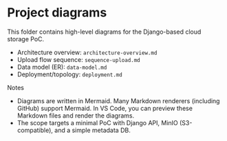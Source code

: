 # Project diagrams

This folder contains high-level diagrams for the Django-based cloud storage PoC.

- Architecture overview: `architecture-overview.md`
- Upload flow sequence: `sequence-upload.md`
- Data model (ER): `data-model.md`
- Deployment/topology: `deployment.md`

Notes
- Diagrams are written in Mermaid. Many Markdown renderers (including GitHub) support Mermaid. In VS Code, you can preview these Markdown files and render the diagrams.
- The scope targets a minimal PoC with Django API, MinIO (S3-compatible), and a simple metadata DB.
